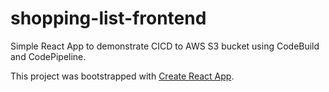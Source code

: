 # shopping-list-frontend

Simple React App to demonstrate CICD to AWS S3 bucket using CodeBuild and CodePipeline.

This project was bootstrapped with [Create React App](https://github.com/facebook/create-react-app).
